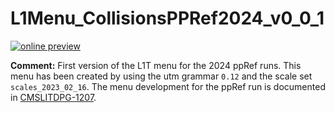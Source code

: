 # L1Menu_CollisionsPPRef2024_v0_0_1

[![online preview](https://img.shields.io/badge/Online%20preview-click%20here-blue)](https://htmlpreview.github.io/?https://github.com/cms-l1-dpg/L1MenuRun3/blob/master/development/L1Menu_CollisionsPPRef2024_v0_0_1/L1Menu_CollisionsPPRef2024_v0_0_1.html)

**Comment:** 
First version of the L1T menu for the 2024 ppRef runs.
This menu has been created by using the utm grammar `0.12` and the scale set `scales_2023_02_16`.
The menu development for the ppRef run is documented in [CMSLITDPG-1207](https://its.cern.ch/jira/browse/CMSLITDPG-1207).

<br/>
